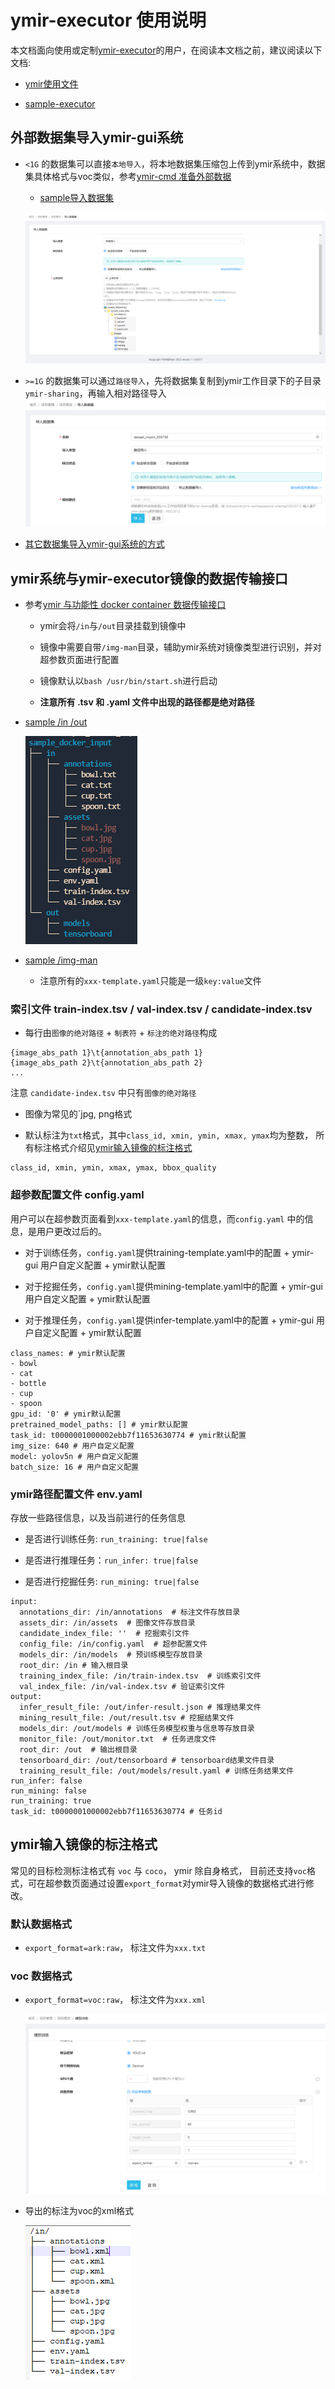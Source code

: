# ymir-executor 使用说明

本文档面向使用或定制[ymir-executor](https://github.com/IndustryEssentials/ymir-executor)的用户，在阅读本文档之前，建议阅读以下文档:

- [ymir使用文件](https://github.com/IndustryEssentials/ymir/blob/master/README_zh-CN.md)

- [sample-executor](https://github.com/IndustryEssentials/ymir/tree/master/docker_executor/sample_executor)


## 外部数据集导入ymir-gui系统

- `<1G` 的数据集可以直接`本地导入`，将本地数据集压缩包上传到ymir系统中，数据集具体格式与voc类似，参考[ymir-cmd 准备外部数据](https://github.com/IndustryEssentials/ymir/blob/master/README_zh-CN.md#421-%E5%87%86%E5%A4%87%E5%A4%96%E9%83%A8%E6%95%B0%E6%8D%AE)
  - [sample导入数据集](https://github.com/yzbx/ymir-executor-fork/releases/download/dataset/import_sample_dataset.zip)

  ![](images/ymir-local-import.png)

- `>=1G` 的数据集可以通过`路径导入`，先将数据集复制到ymir工作目录下的子目录`ymir-sharing`，再输入相对路径导入
    ![](images/ymir-path-import.png)

- [其它数据集导入ymir-gui系统的方式](https://github.com/IndustryEssentials/ymir/blob/master/README_zh-CN.md#321-%E8%BF%AD%E4%BB%A3%E6%95%B0%E6%8D%AE%E5%87%86%E5%A4%87)


## ymir系统与ymir-executor镜像的数据传输接口

- 参考[ymir 与功能性 docker container 数据传输接口](https://github.com/IndustryEssentials/ymir/blob/master/docs/ymir-cmd-container.md)

  - ymir会将`/in`与`/out`目录挂载到镜像中

  - 镜像中需要自带`/img-man`目录，辅助ymir系统对镜像类型进行识别，并对超参数页面进行配置

  - 镜像默认以`bash /usr/bin/start.sh`进行启动

  - **注意所有 .tsv 和 .yaml 文件中出现的路径都是绝对路径**

- [sample /in /out](https://github.com/yzbx/ymir-executor-fork/releases/download/dataset/sample_docker_input.zip)

    ![](images/sample_docker_input.png)

- [sample /img-man](https://github.com/IndustryEssentials/ymir/tree/master/docker_executor/sample_executor/app)

  - 注意所有的`xxx-template.yaml`只能是一级`key:value`文件

### 索引文件 train-index.tsv / val-index.tsv / candidate-index.tsv

- 每行由`图像的绝对路径` + `制表符` + `标注的绝对路径`构成

```
{image_abs_path 1}\t{annotation_abs_path 1}
{image_abs_path 2}\t{annotation_abs_path 2}
...
```

注意 `candidate-index.tsv` 中只有`图像的绝对路径`

- 图像为常见的`jpg, png格式

- 默认标注为`txt`格式，其中`class_id, xmin, ymin, xmax, ymax`均为整数， 所有标注格式介绍见[ymir输入镜像的标注格式]()

```
class_id, xmin, ymin, xmax, ymax, bbox_quality
```


### 超参数配置文件 config.yaml

用户可以在超参数页面看到`xxx-template.yaml`的信息，而`config.yaml` 中的信息，是用户更改过后的。

- 对于训练任务，`config.yaml`提供training-template.yaml中的配置 + ymir-gui 用户自定义配置 + ymir默认配置

- 对于挖掘任务，`config.yaml`提供mining-template.yaml中的配置 + ymir-gui 用户自定义配置 + ymir默认配置

- 对于推理任务，`config.yaml`提供infer-template.yaml中的配置 + ymir-gui 用户自定义配置 + ymir默认配置

```
class_names: # ymir默认配置
- bowl
- cat
- bottle
- cup
- spoon
gpu_id: '0' # ymir默认配置
pretrained_model_paths: [] # ymir默认配置
task_id: t0000001000002ebb7f11653630774 # ymir默认配置
img_size: 640 # 用户自定义配置
model: yolov5n # 用户自定义配置
batch_size: 16 # 用户自定义配置
```

### ymir路径配置文件 env.yaml

存放一些路径信息，以及当前进行的任务信息

- 是否进行训练任务: `run_training: true|false`

- 是否进行推理任务：`run_infer: true|false`

- 是否进行挖掘任务: `run_mining: true|false`

```
input:
  annotations_dir: /in/annotations  # 标注文件存放目录
  assets_dir: /in/assets  # 图像文件存放目录
  candidate_index_file: ''  # 挖掘索引文件
  config_file: /in/config.yaml  # 超参配置文件
  models_dir: /in/models  # 预训练模型存放目录
  root_dir: /in # 输入根目录
  training_index_file: /in/train-index.tsv  # 训练索引文件
  val_index_file: /in/val-index.tsv # 验证索引文件
output:
  infer_result_file: /out/infer-result.json # 推理结果文件
  mining_result_file: /out/result.tsv # 挖掘结果文件
  models_dir: /out/models # 训练任务模型权重与信息等存放目录
  monitor_file: /out/monitor.txt  # 任务进度文件
  root_dir: /out  # 输出根目录
  tensorboard_dir: /out/tensorboard # tensorboard结果文件目录
  training_result_file: /out/models/result.yaml # 训练任务结果文件
run_infer: false
run_mining: false
run_training: true
task_id: t0000001000002ebb7f11653630774 # 任务id
```

## ymir输入镜像的标注格式

常见的目标检测标注格式有 `voc` 与 `coco`， ymir 除自身格式， 目前还支持`voc`格式，可在超参数页面通过设置`export_format`对ymir导入镜像的数据格式进行修改。

### 默认数据格式
- `export_format=ark:raw`， 标注文件为`xxx.txt`

### voc 数据格式

- `export_format=voc:raw`， 标注文件为`xxx.xml`

  ![](images/ymir-export-format.png)

- 导出的标注为voc的xml格式

  ![](images/ymir-export-voc-sample.png)

